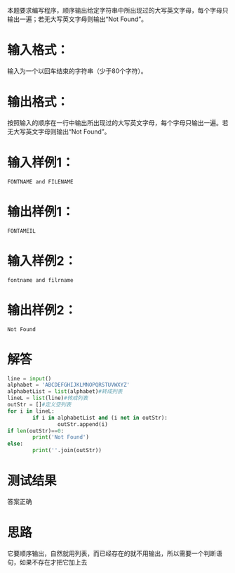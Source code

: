 本题要求编写程序，顺序输出给定字符串中所出现过的大写英文字母，每个字母只输出一遍；若无大写英文字母则输出“Not Found”。
# 输入格式：
输入为一个以回车结束的字符串（少于80个字符）。
# 输出格式：
按照输入的顺序在一行中输出所出现过的大写英文字母，每个字母只输出一遍。若无大写英文字母则输出“Not Found”。
# 输入样例1：
`FONTNAME and FILENAME`
# 输出样例1：
`FONTAMEIL`
# 输入样例2：
`fontname and filrname`
# 输出样例2：
`Not Found`
# 解答
```python
line = input()
alphabet = 'ABCDEFGHIJKLMNOPQRSTUVWXYZ'
alphabetList = list(alphabet)#转成列表
lineL = list(line)#转成列表
outStr = []#定义空列表
for i in lineL:
        if i in alphabetList and (i not in outStr):
                outStr.append(i)
if len(outStr)==0:
        print('Not Found')
else:
        print(''.join(outStr))
```
# 测试结果
答案正确
# 思路
它要顺序输出，自然就用列表，而已经存在的就不用输出，所以需要一个判断语句，如果不存在才把它加上去
